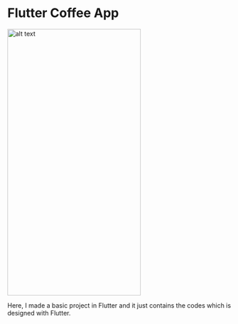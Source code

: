 # Flutter Coffee App

<img src="https://user-images.githubusercontent.com/50543193/135700377-fa54bcf0-c98a-4a2a-bd9c-09ebd6348d42.png" alt="alt text" width="300" height="600">

Here, I made a basic project in Flutter and it just contains the codes which is designed with Flutter. 


